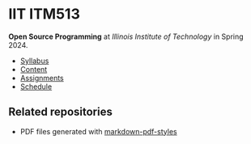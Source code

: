 # IIT ITM513

**Open Source Programming** at
*Illinois Institute of Technology* in
Spring 2024.

- [Syllabus](https://github.com/hendraanggrian/IIT-ITM513/blob/assets/syllabus.pdf)
- [Content](https://github.com/hendraanggrian/IIT-ITM513/tree/assets/)
- [Assignments](assignments/)
- [Schedule](.ical/)

## Related repositories

- PDF files generated with [markdown-pdf-styles](https://github.com/hendraanggrian/markdown-pdf-styles/)

